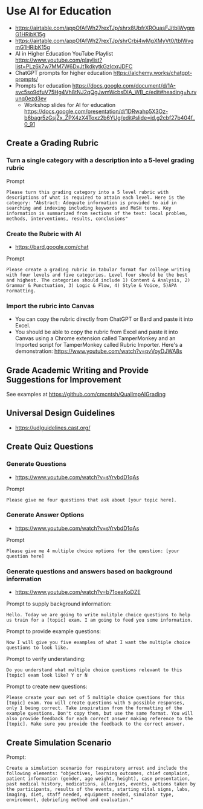 # Use AI for Education

* https://airtable.com/appOfAfWh27rexTJp/shrx8UbfrXROuasFJ/tblWvgmG1HRibK15g
* https://airtable.com/appOfAfWh27rexTJp/shrCrbi4wMgXMyVt0/tblWvgmG1HRibK15g
* AI in Higher Education YouTube Playlist https://www.youtube.com/playlist?list=PLz6k7w7MM7W6DxJt1kdkytkGzIcxrJDFC
* ChatGPT prompts for higher education https://alchemy.works/chatgpt-prompts/
* Prompts for education https://docs.google.com/document/d/1A-svc5so9dfuV75Hg4Vh8tNJ2qQgJwmWcbsDIA_WB_c/edit#heading=h.rvunq0ezd3ev
  * Workshop slides for AI for education https://docs.google.com/presentation/d/1DRwahp5X3Oz-b6bagr5zGsjZx_ZPX4zX4Toxz2b6YUg/edit#slide=id.g2cbf27b404f_0_91

## Create a Grading Rubric

### Turn a single category with a description into a 5-level grading rubric

Prompt

```
Please turn this grading category into a 5 level rubric with descriptions of what is required to attain each level. Here is the category: "Abstract: Adequate information is provided to aid in searching and indexing including keywords and MeSH terms. Key information is summarized from sections of the text: local problem, methods, interventions, results, conclusions"
```

### Create the Rubric with AI

* https://bard.google.com/chat

Prompt

```
Please create a grading rubric in tabular format for college writing with four levels and five categories. Level four should be the best and highest. The categories should include 1) Content & Analysis, 2) Grammar & Punctuation, 3) Logic & Flow, 4) Style & Voice, 5)APA Formatting.
```

### Import the rubric into Canvas

* You can copy the rubric directly from ChatGPT or Bard and paste it into Excel.
* You should be able to copy the rubric from Excel and paste it into Canvas using a Chrome extension called TamperMonkey and an Imported script for TamperMonkey called Rubric Importer. Here's a demonstration: https://www.youtube.com/watch?v=pvVoyDJWA8s

## Grade Academic Writing and Provide Suggestions for Improvement

See examples at https://github.com/cmcntsh/QualImpAIGrading

## Universal Design Guidelines

* https://udlguidelines.cast.org/

## Create Quiz Questions

### Generate Questions

* https://www.youtube.com/watch?v=sYrvbdD1qAs

Prompt

```
Please give me four questions that ask about [your topic here].
```

### Generate Answer Options

* https://www.youtube.com/watch?v=sYrvbdD1qAs

Prompt

```
Please give me 4 multiple choice options for the question: [your question here]
```

### Generate questions and answers based on background information

* https://www.youtube.com/watch?v=b71oeaKoDZE

Prompt to supply background information:

```
Hello. Today we are going to write mulitple choice questions to help us train for a [topic] exam. I am going to feed you some information.
```

Prompt to provide example questions:

```
Now I will give you five examples of what I want the multiple choice questions to look like.
```

Prompt to verify understanding:

```
Do you understand what multiple choice questions relevant to this [topic] exam look like? Y or N
```

Prompt to create new questions:

```
Please create your own set of 5 multiple choice questions for this [topic] exam. You will create questions with 5 possible responses, only 1 being correct. Take inspiration from the formatting of the example questions. Don't copy them, but use the same format. You will also provide feedback for each correct answer making reference to the [topic]. Make sure you provide the feedback to the correct answer.
```

## Create Simulation Scenario

Prompt:

```
Create a simulation scenario for respiratory arrest and include the following elements: "objectives, learning outcomes, chief complaint, patient information (gender, age weight, height), case presentation, past medical history, medications, allergies, events, actions taken by the participants, results of the events, starting vital signs, labs, imaging, diet, staff needed, equipment needed, simulator type, environment, debriefing method and evaluation."
```
